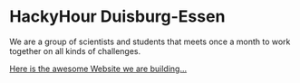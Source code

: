 # HackyHour Duisburg-Essen
We are a group of scientists and students that meets once a month to work together on all kinds of challenges.

[Here is the awesome Website we are building...](http://hackyhour.github.io/duisburg-essen/)
